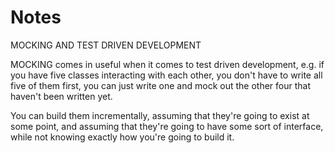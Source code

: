 # Notes

MOCKING AND TEST DRIVEN DEVELOPMENT

MOCKING comes in useful when it comes to test driven development, e.g.
if you have five classes interacting with each other, you don't have to write all five of them first, you can just write one and mock out the other four that haven't been written yet.

You can build them incrementally, assuming that they're going to exist at some point, and assuming that they're going to have some sort of interface, while not knowing exactly how you're going to build it.